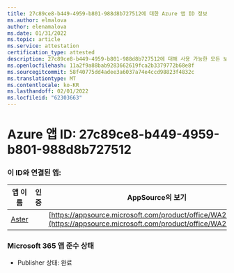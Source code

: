 ```yaml
---
title: 27c89ce8-b449-4959-b801-988d8b727512에 대한 Azure 앱 ID 정보
ms.author: elmalova
author: elenamalova
ms.date: 01/31/2022
ms.topic: article
ms.service: attestation
certification_type: attested
description: 27c89ce8-b449-4959-b801-988d8b727512에 대해 사용 가능한 모든 보안 및 규정 준수 정보입니다.
ms.openlocfilehash: 11a2f9a88bab9283662619fca2b3379772b68e8f
ms.sourcegitcommit: 58f40775dd4adee3a6037a74e4ccd98823f4832c
ms.translationtype: MT
ms.contentlocale: ko-KR
ms.lasthandoff: 02/01/2022
ms.locfileid: "62303663"
---
```

# <a name="azure-app-id-27c89ce8-b449-4959-b801-988d8b727512"></a>Azure 앱 ID: 27c89ce8-b449-4959-b801-988d8b727512


### <a name="apps-associated-with-this-id"></a>이 ID와 연결된 앱:
| **앱 이름** | **인증** | **AppSource의 보기** |
|--------------|---------------|-----------------------|
| [Aster](https://docs.microsoft.com/microsoft-365-app-certification/forward/WA200002379) |  | [https://appsource.microsoft.com/product/office/WA200002379](https://appsource.microsoft.com/product/office/WA200002379) |

### <a name="microsoft-365-app-compliance-status"></a>Microsoft 365 앱 준수 상태
- Publisher 상태: 완료
